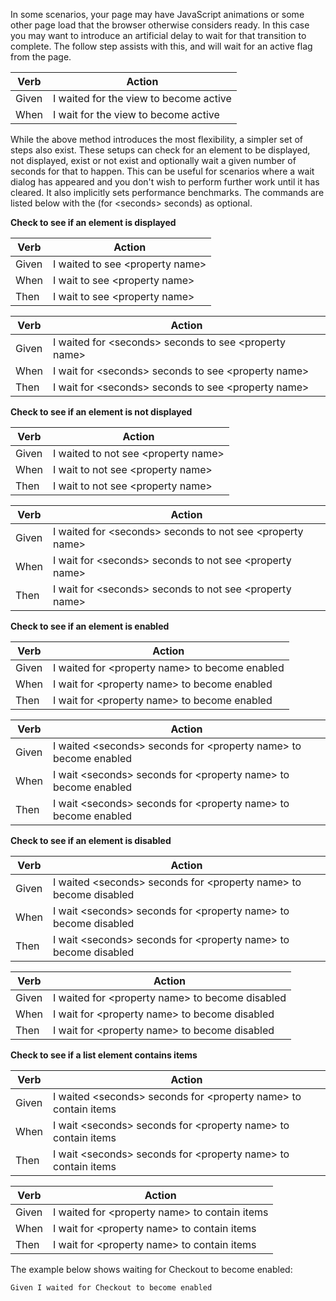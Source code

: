 In some scenarios, your page may have JavaScript animations or some other page load that the browser otherwise considers ready. In this case you may want to introduce an artificial delay to wait for that transition to complete. The follow step assists with this, and will wait for an active flag from the page.

| Verb | Action |
|------|--------|
| Given | I waited for the view to become active |
| When | I wait for the view to become active | 

While the above method introduces the most flexibility, a simpler set of steps also exist. These setups can check for an element to be displayed, not displayed, exist or not exist and optionally wait a given number of seconds for that to happen. This can be useful for scenarios where a wait dialog has appeared and you don't wish to perform further work until it has cleared. It also implicitly sets performance benchmarks. The commands are listed below with the (for \<seconds\> seconds) as optional.

**Check to see if an element is displayed**

| Verb | Action |
|------|--------|
| Given | I waited to see \<property name\> |
| When | I wait to see \<property name\> |
| Then | I wait to see \<property name\> | 

| Verb | Action |
|------|--------|
| Given | I waited for \<seconds\> seconds to see \<property name\> |
| When | I wait for \<seconds\> seconds to see \<property name\> |
| Then | I wait for \<seconds\> seconds to see \<property name\> | 

**Check to see if an element is not displayed**

| Verb | Action |
|------|--------|
| Given | I waited to not see \<property name\> |
| When | I wait to not see \<property name\> |
| Then | I wait to not see \<property name\> | 

| Verb | Action |
|------|--------|
| Given | I waited for \<seconds\> seconds to not see \<property name\> |
| When | I wait for \<seconds\> seconds to not see \<property name\> |
| Then | I wait for \<seconds\> seconds to not see \<property name\> | 

**Check to see if an element is enabled**

| Verb | Action |
|------|--------|
| Given | I waited for \<property name\> to become enabled |
| When | I wait for \<property name\> to become enabled |
| Then | I wait for \<property name\> to become enabled | 

| Verb | Action |
|------|--------|
| Given | I waited \<seconds\> seconds for \<property name\> to become enabled |
| When | I wait \<seconds\> seconds for \<property name\> to become enabled |
| Then | I wait \<seconds\> seconds for \<property name\> to become enabled | 

**Check to see if an element is disabled**

| Verb | Action |
|------|--------|
| Given | I waited \<seconds\> seconds for \<property name\> to become disabled |
| When | I wait \<seconds\> seconds for \<property name\> to become disabled |
| Then | I wait \<seconds\> seconds for \<property name\> to become disabled | 

| Verb | Action |
|------|--------|
| Given | I waited for \<property name\> to become disabled |
| When | I wait for \<property name\> to become disabled |
| Then | I wait for \<property name\> to become disabled | 

**Check to see if a list element contains items**

| Verb | Action |
|------|--------|
| Given | I waited \<seconds\> seconds for \<property name\> to contain items |
| When | I wait \<seconds\> seconds for \<property name\> to contain items |
| Then | I wait \<seconds\> seconds for \<property name\> to contain items | 

| Verb | Action |
|------|--------|
| Given | I waited for \<property name\> to contain items |
| When | I wait for \<property name\> to contain items |
| Then | I wait for \<property name\> to contain items | 

The example below shows waiting for Checkout to become enabled:

```Cucumber
Given I waited for Checkout to become enabled
``` 